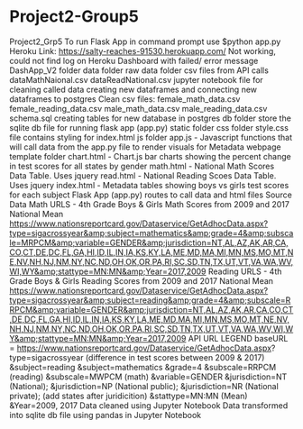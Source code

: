 # Project2-Group5
Project2_Grp5 
To run Flask App in command prompt use $python app.py 
Heroku Link: https://salty-reaches-91530.herokuapp.com/ Not working, could not find log on Heroku Dashboard with failed/ error message DashApp_V2 folder data folder raw data folder csv files from API calls dataMathNaional.csv dataReadNational.csv jupyter notebook file for cleaning called data creating new dataframes and connecting new dataframes to postgres Clean csv files: female_math_data.csv female_reading_data.csv male_math_data.csv male_reading_data.csv schema.sql creating tables for new database in postgres db folder store the sqlite db file for running flask app (app.py) static folder css folder style.css file contains styling for index.html js folder app.js - Javascript functions that will call data from the app.py file to render visuals for Metadata webpage template folder chart.html - Chart.js bar charts showing the percent change in test scores for all states by gender math.html - National Math Scores Data Table. Uses jquery read.html - National Reading Scoes Data Table. Uses jquery index.html - Metadata tables showing boys vs girls test scores for each subject Flask App (app.py) routes to call data and html files Source Data Math URLS - 
4th Grade Boys &amp; Girls Math Scores from 2009 and 2017 National Mean https://www.nationsreportcard.gov/Dataservice/GetAdhocData.aspx?type=sigacrossyear&amp;subject=mathematics&amp;grade=4&amp;subscale=MRPCM&amp;variable=GENDER&amp;jurisdiction=NT,AL,AZ,AK,AR,CA,CO,CT,DE,DC,FL,GA,HI,ID,IL,IN,IA,KS,KY,LA,ME,MD,MA,MI,MN,MS,MO,MT,NE,NV,NH,NJ,NM,NY,NC,ND,OH,OK,OR,PA,RI,SC,SD,TN,TX,UT,VT,VA,WA,WV,WI,WY&amp;stattype=MN:MN&amp;Year=2017,2009  Reading URLS - 4th Grade Boys &amp; Girls Reading Scores from 2009 and 2017 National Mean https://www.nationsreportcard.gov/Dataservice/GetAdhocData.aspx?type=sigacrossyear&amp;subject=reading&amp;grade=4&amp;subscale=RRPCM&amp;variable=GENDER&amp;jurisdiction=NT,AL,AZ,AK,AR,CA,CO,CT,DE,DC,FL,GA,HI,ID,IL,IN,IA,KS,KY,LA,ME,MD,MA,MI,MN,MS,MO,MT,NE,NV,NH,NJ,NM,NY,NC,ND,OH,OK,OR,PA,RI,SC,SD,TN,TX,UT,VT,VA,WA,WV,WI,WY&amp;stattype=MN:MN&amp;Year=2017,2009  API URL LEGEND baseURL = https://www.nationsreportcard.gov/Dataservice/GetAdhocData.aspx? type=sigacrossyear (difference in test scores between 2009 &amp; 2017) &amp;subject=reading &amp;subject=mathematics &amp;grade=4 &amp;subscale=RRPCM (reading) &amp;subscale=MWPCM (math) &amp;variable=GENDER &amp;jurisdiction=NT (National); &amp;jurisdiction=NP (National public); &amp;jurisdiction=NR (National private); (add states after juridicition) &amp;stattype=MN:MN (Mean) &amp;Year=2009, 2017 Data cleaned using Jupyter Notebook Data transformed into sqlite db file using pandas in Jupyter Notebook
